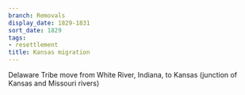 ```yaml
---
branch: Removals
display_date: 1829-1831
sort_date: 1829
tags:
- resettlement
title: Kansas migration
---
```


Delaware Tribe move from White River, Indiana, to Kansas (junction of Kansas and Missouri rivers)